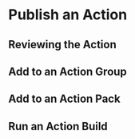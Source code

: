 # Publish an Action

## Reviewing the Action

## Add to an Action Group

## Add to an Action Pack

## Run an Action Build

